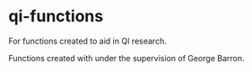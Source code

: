 # qi-functions
For functions created to aid in QI research.

Functions created with under the supervision of George Barron.

